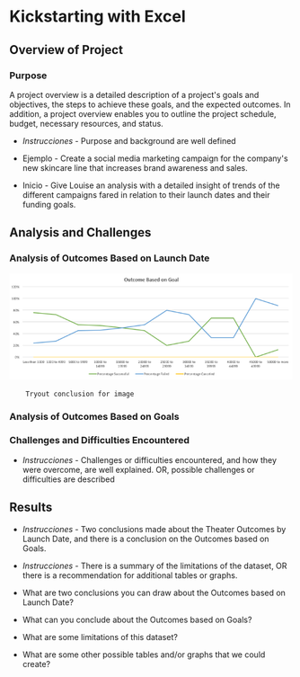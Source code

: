 # Kickstarting with Excel

## Overview of Project

### Purpose
A project overview is a detailed description of a project's goals and objectives, the steps to achieve these goals, and the expected outcomes. In addition, a project overview enables you to outline the project schedule, budget, necessary resources, and status.

- *Instrucciones* - Purpose and background are well defined

- Ejemplo - Create a social media marketing campaign for the company's new skincare line that increases brand awareness and sales.

- Inicio - Give Louise an analysis with a detailed insight of trends of the different campaigns fared in relation to their launch dates and their funding goals.

## Analysis and Challenges

### Analysis of Outcomes Based on Launch Date

![This is an image](Outcomes_vs_Goals.png)

        Tryout conclusion for image

### Analysis of Outcomes Based on Goals

### Challenges and Difficulties Encountered

- *Instrucciones* - Challenges or difficulties encountered, and how they were overcome, are well explained. OR, possible challenges or difficulties are described

## Results

- *Instrucciones* - Two conclusions made about the Theater Outcomes by Launch Date, and there is a conclusion on the Outcomes based on Goals.
- *Instrucciones* - There is a summary of the limitations of the dataset, OR there is a recommendation for additional tables or graphs.

- What are two conclusions you can draw about the Outcomes based on Launch Date?

- What can you conclude about the Outcomes based on Goals?

- What are some limitations of this dataset?

- What are some other possible tables and/or graphs that we could create?
